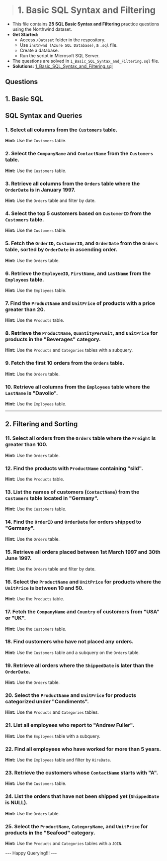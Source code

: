 > # **1. Basic SQL Syntax and Filtering**

- This file contains **25 SQL Basic Syntax and Filtering** practice questions using the Northwind dataset.
- **Get Started:**
  - Access `/Dataset` folder in the respository.
  - Use `instnwnd (Azure SQL Database)`, a `.sql` file.
  - Create a database.
  - Run the script in Microsoft SQL Server.
- The questions are solved in `1_Basic_SQL_Syntax_and_Filtering.sql` file.
- **Solutions:** [1_Basic_SQL_Syntax_and_Filtering.sql](https://github.com/mayur-de/My_SQL_Portfolio/blob/978d1fd1bf0b88c3d0524a9fb781ddd763525722/1_Basic_SQL_Syntax_and_Filtering.sql)

## Questions

## **1. Basic SQL**  
## **SQL Syntax and Queries**
### 1. Select all columns from the `Customers` table.  
**Hint:** Use the `Customers` table.  

### 2. Select the `CompanyName` and `ContactName` from the `Customers` table.  
**Hint:** Use the `Customers` table.  

### 3. Retrieve all columns from the `Orders` table where the `OrderDate` is in January 1997.  
**Hint:** Use the `Orders` table and filter by date.  

### 4. Select the top 5 customers based on `CustomerID` from the `Customers` table.  
**Hint:** Use the `Customers` table.  

### 5. Fetch the `OrderID`, `CustomerID`, and `OrderDate` from the `Orders` table, sorted by `OrderDate` in ascending order.  
**Hint:** Use the `Orders` table.  

### 6. Retrieve the `EmployeeID`, `FirstName`, and `LastName` from the `Employees` table.  
**Hint:** Use the `Employees` table.  

### 7. Find the `ProductName` and `UnitPrice` of products with a price greater than 20.  
**Hint:** Use the `Products` table.  

### 8. Retrieve the `ProductName`, `QuantityPerUnit`, and `UnitPrice` for products in the "Beverages" category.  
**Hint:** Use the `Products` and `Categories` tables with a subquery.  

### 9. Fetch the first 10 orders from the `Orders` table.  
**Hint:** Use the `Orders` table.  

### 10. Retrieve all columns from the `Employees` table where the `LastName` is "Davolio".  
**Hint:** Use the `Employees` table.  

---

## **2. Filtering and Sorting**  
### 11. Select all orders from the `Orders` table where the `Freight` is greater than 100.  
**Hint:** Use the `Orders` table.  

### 12. Find the products with `ProductName` containing "sild".  
**Hint:** Use the `Products` table.  

### 13. List the names of customers (`ContactName`) from the `Customers` table located in "Germany".  
**Hint:** Use the `Customers` table.  

### 14. Find the `OrderID` and `OrderDate` for orders shipped to "Germany".  
**Hint:** Use the `Orders` table.  

### 15. Retrieve all orders placed between 1st March 1997 and 30th June 1997.  
**Hint:** Use the `Orders` table and filter by date.  

### 16. Select the `ProductName` and `UnitPrice` for products where the `UnitPrice` is between 10 and 50.  
**Hint:** Use the `Products` table.  

### 17. Fetch the `CompanyName` and `Country` of customers from "USA" or "UK".  
**Hint:** Use the `Customers` table.  

### 18. Find customers who have not placed any orders.  
**Hint:** Use the `Customers` table and a subquery on the `Orders` table.  

### 19. Retrieve all orders where the `ShippedDate` is later than the `OrderDate`.  
**Hint:** Use the `Orders` table.  

### 20. Select the `ProductName` and `UnitPrice` for products categorized under "Condiments".  
**Hint:** Use the `Products` and `Categories` tables.  

### 21. List all employees who report to "Andrew Fuller".  
**Hint:** Use the `Employees` table with a subquery.  

### 22. Find all employees who have worked for more than 5 years.  
**Hint:** Use the `Employees` table and filter by `HireDate`.  

### 23. Retrieve the customers whose `ContactName` starts with "A".  
**Hint:** Use the `Customers` table.  

### 24. List the orders that have not been shipped yet (`ShippedDate` is NULL).  
**Hint:** Use the `Orders` table.  

### 25. Select the `ProductName`, `CategoryName`, and `UnitPrice` for products in the "Seafood" category.  
**Hint:** Use the `Products` and `Categories` tables with a `JOIN`.

--- Happy Querying!!! ---
